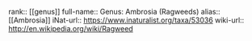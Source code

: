 

rank:: [[genus]]
full-name:: Genus: Ambrosia (Ragweeds)
alias:: [[Ambrosia]]
iNat-url:: https://www.inaturalist.org/taxa/53036
wiki-url:: http://en.wikipedia.org/wiki/Ragweed